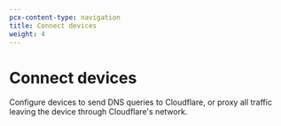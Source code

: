 ```yaml
---
pcx-content-type: navigation
title: Connect devices
weight: 4
---
```


# Connect devices

Configure devices to send DNS queries to Cloudflare, or proxy all traffic leaving the device through Cloudflare's network.

<DirectoryListing path="/connections/connect-devices"/>
